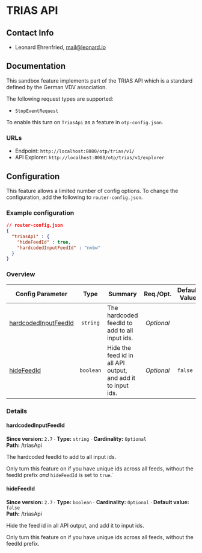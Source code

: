 # TRIAS API

## Contact Info

- Leonard Ehrenfried, mail@leonard.io

## Documentation

This sandbox feature implements part of the TRIAS API which is a standard defined by the German
VDV association.

The following request types are supported:

- `StopEventRequest`

To enable this turn on `TriasApi` as a feature in `otp-config.json`.

### URLs

- Endpoint: `http://localhost:8080/otp/trias/v1/`
- API Explorer: `http://localhost:8080/otp/trias/v1/explorer`

## Configuration

This feature allows a limited number of config options. To change the configuration, add the 
following to `router-config.json`.

<!-- config BEGIN -->
<!-- NOTE! This section is auto-generated. Do not change, change doc in code instead. -->

### Example configuration

```JSON
// router-config.json
{
  "triasApi" : {
    "hideFeedId" : true,
    "hardcodedInputFeedId" : "nvbw"
  }
}
```
### Overview

| Config Parameter                                       |    Type   | Summary                                                      |  Req./Opt. | Default Value | Since |
|--------------------------------------------------------|:---------:|--------------------------------------------------------------|:----------:|---------------|:-----:|
| [hardcodedInputFeedId](#triasApi_hardcodedInputFeedId) |  `string` | The hardcoded feedId to add to all input ids.                | *Optional* |               |  2.7  |
| [hideFeedId](#triasApi_hideFeedId)                     | `boolean` | Hide the feed id in all API output, and add it to input ids. | *Optional* | `false`       |  2.7  |


### Details

<h4 id="triasApi_hardcodedInputFeedId">hardcodedInputFeedId</h4>

**Since version:** `2.7` ∙ **Type:** `string` ∙ **Cardinality:** `Optional`   
**Path:** /triasApi 

The hardcoded feedId to add to all input ids.

Only turn this feature on if you have unique ids across all feeds, without the feedId prefix _and_ `hideFeedId` is set to `true`.`

<h4 id="triasApi_hideFeedId">hideFeedId</h4>

**Since version:** `2.7` ∙ **Type:** `boolean` ∙ **Cardinality:** `Optional` ∙ **Default value:** `false`   
**Path:** /triasApi 

Hide the feed id in all API output, and add it to input ids.

Only turn this feature on if you have unique ids across all feeds, without the feedId prefix.




<!-- config END -->
